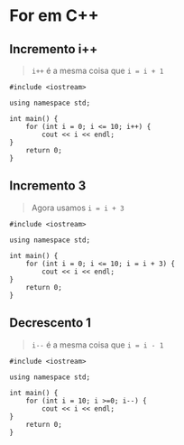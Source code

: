 # For em C++

## Incremento i++
> ```i++```  é a mesma coisa que ```i = i + 1```
``` 
#include <iostream>

using namespace std;

int main() {
    for (int i = 0; i <= 10; i++) {
        cout << i << endl;
}
    return 0;
}

````

## Incremento 3
> Agora usamos ```i = i + 3```
``` 
#include <iostream>

using namespace std;

int main() {
    for (int i = 0; i <= 10; i = i + 3) {
        cout << i << endl;
}
    return 0;
}

````


## Decrescento 1
> ```i--```  é a mesma coisa que ```i = i - 1```
``` 
#include <iostream>

using namespace std;

int main() {
    for (int i = 10; i >=0; i--) {
        cout << i << endl;
}
    return 0;
}

````
